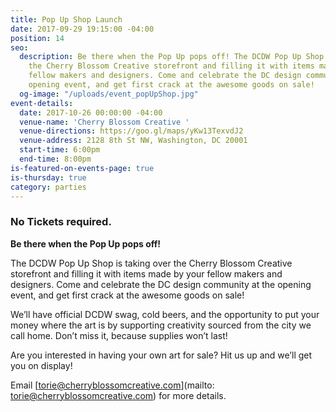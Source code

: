```yaml
---
title: Pop Up Shop Launch
date: 2017-09-29 19:15:00 -04:00
position: 14
seo:
  description: Be there when the Pop Up pops off! The DCDW Pop Up Shop is taking over
    the Cherry Blossom Creative storefront and filling it with items made by your
    fellow makers and designers. Come and celebrate the DC design community at the
    opening event, and get first crack at the awesome goods on sale!
  og-image: "/uploads/event_popUpShop.jpg"
event-details:
  date: 2017-10-26 00:00:00 -04:00
  venue-name: 'Cherry Blossom Creative '
  venue-directions: https://goo.gl/maps/yKw13TexvdJ2
  venue-address: 2128 8th St NW, Washington, DC 20001
  start-time: 6:00pm
  end-time: 8:00pm
is-featured-on-events-page: true
is-thursday: true
category: parties
---
```


### No Tickets required.

**Be there when the Pop Up pops off!**

The DCDW Pop Up Shop is taking over the Cherry Blossom Creative storefront and filling it with items made by your fellow makers and designers. Come and celebrate the DC design community at the opening event, and get first crack at the awesome goods on sale!

We’ll have official DCDW swag, cold beers, and the opportunity to put your money where the art is by supporting creativity sourced from the city we call home. Don’t miss it, because supplies won’t last!

Are you interested in having your own art for sale? Hit us up and we’ll get you on display!

Email \[torie@cherryblossomcreative.com\](mailto: torie@cherryblossomcreative.com) for more details.